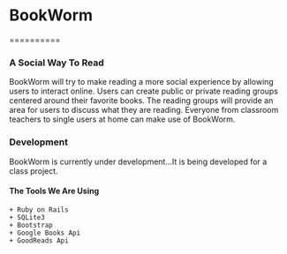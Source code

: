 # BookWorm 
==========

### A Social Way To Read  
BookWorm will try to make reading a more social experience by allowing users to 
interact online. Users can create public or private reading groups centered around
their favorite books. The reading groups will provide an area for users to discuss
what they are reading. Everyone from classroom teachers to single users at home can
make use of BookWorm.  

### Development  
BookWorm is currently under development...It is being developed for a class project.  


####   The Tools We Are Using  
    + Ruby on Rails
    + SQLite3
    + Bootstrap
    + Google Books Api
    + GoodReads Api  



